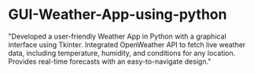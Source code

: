 # GUI-Weather-App-using-python
"Developed a user-friendly Weather App in Python with a graphical interface using Tkinter. Integrated OpenWeather API to fetch live weather data, including temperature, humidity, and conditions for any location. Provides real-time forecasts with an easy-to-navigate design."
